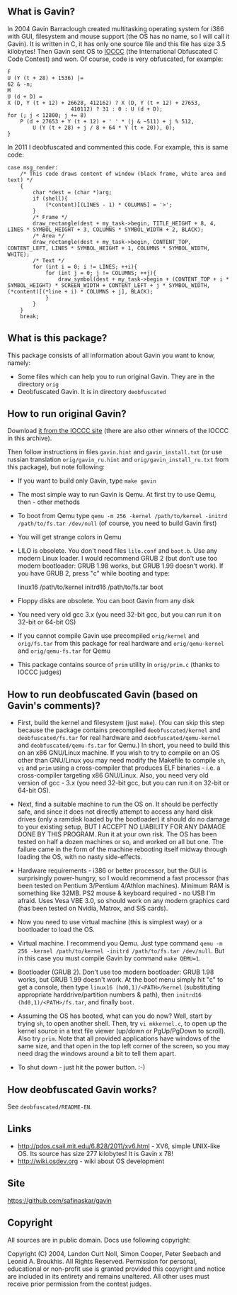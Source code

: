 <!-- BEGIN OF TABLE -->
<!-- END OF TABLE -->

What is Gavin?
--------------
In 2004 Gavin Barraclough created multitasking operating system for i386 with GUI, filesystem and mouse support (the OS has no name, so I will call it Gavin).
It is written in C, it has only one source file and this file has size 3.5 kilobytes!
Then Gavin sent OS to [IOCCC](http://www.ioccc.org/) (the International Obfuscated C Code Contest) and won. Of course, code is very obfuscated, for example:

	F
	U (Y (t + 28) + 1536) |=
	62 & -n;
	M
	U (d + D) =
	X (D, Y (t + 12) + 26628, 412162) ? X (D, Y (t + 12) + 27653,
						410112) ? 31 : 0 : U (d + D);
	for (; j < 12800; j += 8)
		P (d + 27653 + Y (t + 12) + ' ' * (j & ~511) + j % 512,
			U (Y (t + 28) + j / 8 + 64 * Y (t + 20)), 0);
	}

In 2011 I deobfuscated and commented this code. For example, this is same code:

	case msg_render:
		/* This code draws content of window (black frame, white area and text) */
		{
			char *dest = (char *)arg;
			if (shell){
				(*content)[(LINES - 1) * COLUMNS] = '>';
			}
			/* Frame */
			draw_rectangle(dest + my_task->begin, TITLE_HEIGHT + 8, 4,            LINES * SYMBOL_HEIGHT + 3, COLUMNS * SYMBOL_WIDTH + 2, BLACK);
			/* Area */
			draw_rectangle(dest + my_task->begin, CONTENT_TOP,      CONTENT_LEFT, LINES * SYMBOL_HEIGHT + 1, COLUMNS * SYMBOL_WIDTH,     WHITE);
			/* Text */
			for (int i = 0; i != LINES; ++i){
				for (int j = 0; j != COLUMNS; ++j){
					draw_symbol(dest + my_task->begin + (CONTENT_TOP + i * SYMBOL_HEIGHT) * SCREEN_WIDTH + CONTENT_LEFT + j * SYMBOL_WIDTH, (*content)[(*line + i) * COLUMNS + j], BLACK);
				}
			}
		}
		break;


What is this package?
---------------------
This package consists of all information about Gavin you want to know, namely:

* Some files which can help you to run original Gavin. They are in the directory `orig`
* Deobfuscated Gavin. It is in directory `deobfuscated`


How to run original Gavin?
--------------------------
Download [it from the IOCCC site](http://www.ioccc.org/2004/2004.tar.gz) (there are also other winners of the IOCCC in this archive).

Then follow instructions in files `gavin.hint` and `gavin_install.txt` (or use russian translation `orig/gavin_ru.hint` and `orig/gavin_install_ru.txt` from this package), but note following:

* If you want to build only Gavin, type `make gavin`
* The most simple way to run Gavin is Qemu. At first try to use Qemu, then - other methods
* To boot from Qemu type `qemu -m 256 -kernel /path/to/kernel -initrd /path/to/fs.tar /dev/null` (of course, you need to build Gavin first)
* You will get strange colors in Qemu
* LILO is obsolete. You don't need files `lilo.conf` and `boot.b`. Use any modern Linux loader. I would recommend GRUB 2 (but don't use too modern bootloader: GRUB 1.98 works, but GRUB 1.99 doesn't work). If you have GRUB 2, press "c" while booting and type:

	linux16 /path/to/kernel
	initrd16 /path/to/fs.tar
	boot

* Floppy disks are obsolete. You can boot Gavin from any disk
* You need very old gcc 3.x (you need 32-bit gcc, but you can run it on 32-bit or 64-bit OS)
* If you cannot compile Gavin use precompiled `orig/kernel` and `orig/fs.tar` from this package for real hardware and `orig/qemu-kernel` and `orig/qemu-fs.tar` for Qemu
* This package contains source of `prim` utility in `orig/prim.c` (thanks to IOCCC judges)

How to run deobfuscated Gavin (based on Gavin's comments)?
----------------------------------------------------------
* First, build the kernel and filesystem (just `make`).
(You can skip this step because the package contains precompiled `deobfuscated/kernel` and `deobfuscated/fs.tar` for real hardware and `deobfuscated/qemu-kernel` and
`deobfuscated/qemu-fs.tar` for Qemu.)
In short, you need to build this on an x86 GNU/Linux machine.
If you wish to try to compile on an OS other than GNU/Linux you may need modify the Makefile to compile `sh`, `vi` and `prim` using a cross-compiler that produces ELF binaries -
i.e. a cross-compiler targeting x86 GNU/Linux. Also, you need very old version of gcc - 3.x (you need 32-bit gcc, but you can run it on 32-bit or 64-bit OS).
* Next, find a suitable machine to run the OS on. It should be perfectly safe, and since it does not directly attempt to access any hard disk drives
(only a ramdisk loaded by the bootloader) it should do no damage to your existing setup, BUT I ACCEPT NO LIABILITY FOR ANY DAMAGE DONE BY THIS PROGRAM.
Run it at your own risk. The OS has been tested on half a dozen machines or so, and worked on all but one. The failure came in the form of the machine rebooting itself midway
through loading the OS, with no nasty side-effects.
* Hardware requirements - i386 or better processor, but the GUI is surprisingly power-hungry, so I would recommend a fast processor (has been tested on Pentium 3/Pentium 4/Athlon machines).
Minimum RAM is something like 32MB. PS2 mouse & keyboard required - no USB I'm afraid. Uses Vesa VBE 3.0, so should work on any modern
graphics card (has been tested on Nvidia, Matrox, and SiS cards).
* Now you need to use virtual machine (this is simplest way) or a bootloader to load the OS.

 * Virtual machine. I recommend you Qemu. Just type command `qemu -m 256 -kernel /path/to/kernel -initrd /path/to/fs.tar /dev/null`. But in this case you must compile Gavin by command `make QEMU=1`.
 * Bootloader (GRUB 2). Don't use too modern bootloader: GRUB 1.98 works, but GRUB 1.99 doesn't work. At the boot menu simply hit "c" to get a console,
then type `linux16 (hd0,1)/<PATH>/kernel` (substituting appropriate harddrive/partition numbers & path), then `initrd16 (hd0,1)/<PATH>/fs.tar`, and finally `boot`.

* Assuming the OS has booted, what can you do now? Well, start by trying `sh`, to open another shell. Then, try `vi mkkernel.c`, to open up the kernel source in a text file viewer
(up/down or PgUp/PgDown to scroll). Also try `prim`. Note that all provided applications have windows of the same size, and that open in the top left corner of the screen,
so you may need drag the windows around a bit to tell them apart.
* To shut down - just hit the power button. :-)


How deobfuscated Gavin works?
-----------------------------
See `deobfuscated/README-EN`.


Links
-----
* http://pdos.csail.mit.edu/6.828/2011/xv6.html - XV6, simple UNIX-like OS. Its source has size 277 kilobytes! It is Gavin x 78!
* http://wiki.osdev.org - wiki about OS development


Site
----
https://github.com/safinaskar/gavin


Copyright
---------
All sources are in public domain. Docs use following copyright:

Copyright (C) 2004, Landon Curt Noll, Simon Cooper, Peter Seebach
and Leonid A. Broukhis. All Rights Reserved. Permission for personal,
educational or non-profit use is granted provided this copyright and
notice are included in its entirety and remains unaltered. All other
uses must receive prior permission from the contest judges.
